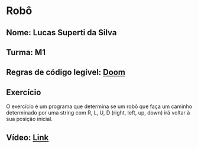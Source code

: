 # Robô

## Nome: Lucas Superti da Silva
## Turma: M1
## Regras de código legível: [Doom][doomConventions]
## Exercício
O exercício é um programa que determina se um robô que faça um caminho determinado por uma string com R, L, U, D (right, left, up, down) irá voltar à sua posição inicial.
## Vídeo: [Link][video]

[doomConventions]: https://fabiensanglard.net/fd_proxy/doom3/CodeStyleConventions.pdf
[video]: https://drive.google.com/file/d/1u5AJAhQ1ZFr0gfEKB4yuELeDH_XUxTBN/view?usp=share_link
